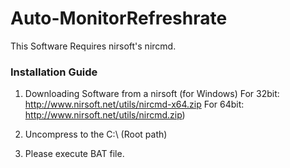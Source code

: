 # Auto-MonitorRefreshrate
This Software Requires nirsoft's nircmd.

### Installation Guide
1. Downloading Software from a nirsoft (for Windows)
For 32bit: http://www.nirsoft.net/utils/nircmd-x64.zip 
For 64bit: http://www.nirsoft.net/utils/nircmd.zip)

2. Uncompress to the C:\ (Root path)
3. Please execute BAT file.
